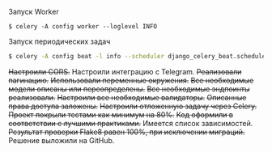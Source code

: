 Запуск Worker
```shell
$ celery -A config worker --loglevel INFO
```

Запуск периодических задач
```sh
$ celery -A config beat -l info --scheduler django_celery_beat.schedulers:DatabaseScheduler
```


~~Настроили CORS.~~
Настроили интеграцию с Telegram.
~~Реализовали пагинацию.~~
~~Использовали переменные окружения.~~
~~Все необходимые модели описаны или переопределены.~~
~~Все необходимые эндпоинты реализовали.~~
~~Настроили все необходимые валидаторы.~~
~~Описанные права доступа заложены.~~
~~Настроили отложенную задачу через Celery.~~
~~Проект покрыли тестами как минимум на 80%.~~
~~Код оформили в соответствии с лучшими практиками.~~
Имеется список зависимостей.
~~Результат проверки Flake8 равен 100%, при исключении миграций.~~
Решение выложили на GitHub.
